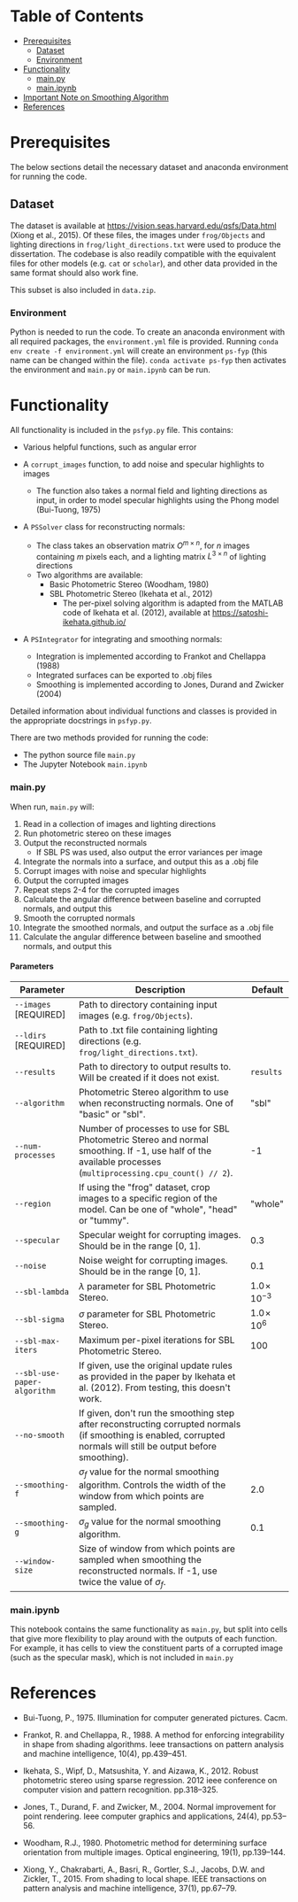 # Table of Contents
- [Prerequisites](#prerequisites)
  - [Dataset](#dataset)
  - [Environment](#environment)
- [Functionality](#functionality)
  - [main.py](#main.py)
  - [main.ipynb](#main.ipynb)
- [Important Note on Smoothing Algorithm](#important-note-on-smoothing-algorithm)
- [References](#references)

# Prerequisites

The below sections detail the necessary dataset and anaconda environment for running the code.

## Dataset

The dataset is available at https://vision.seas.harvard.edu/qsfs/Data.html (Xiong et al., 2015). Of these files, the images under `frog/Objects` and lighting directions in `frog/light_directions.txt` were used to produce the dissertation. The codebase is also readily compatible with the equivalent files for other models (e.g. `cat` or `scholar`), and other data provided in the same format should also work fine.

This subset is also included in `data.zip`.

### Environment

Python is needed to run the code. To create an anaconda environment with all required packages, the `environment.yml` file is provided. Running `conda env create -f environment.yml` will create an environment `ps-fyp` (this name can be changed within the file). `conda activate ps-fyp` then activates the environment and `main.py` or `main.ipynb` can be run.

# Functionality

All functionality is included in the `psfyp.py` file. This contains:

- Various helpful functions, such as angular error
- A `corrupt_images` function, to add noise and specular highlights to images
  - The function also takes a normal field and lighting directions as input, in order to model specular highlights using the Phong model (Bui-Tuong, 1975)
- A `PSSolver` class for reconstructing normals:
  - The class takes an observation matrix $O^{m\times n}$, for $n$ images containing $m$ pixels each, and a lighting matrix $L^{3\times n}$ of lighting directions
  - Two algorithms are available:
    - Basic Photometric Stereo (Woodham, 1980)
    - SBL Photometric Stereo (Ikehata et al., 2012)
      - The per-pixel solving algorithm is adapted from the MATLAB code of Ikehata et al. (2012), available at https://satoshi-ikehata.github.io/
  
- A `PSIntegrator` for integrating and smoothing normals:
  - Integration is implemented according to Frankot and Chellappa (1988)
  - Integrated surfaces can be exported to .obj files
  - Smoothing is implemented according to Jones, Durand and Zwicker (2004)

Detailed information about individual functions and classes is provided in the appropriate docstrings in `psfyp.py`.




There are two methods provided for running the code:

- The python source file `main.py`
- The Jupyter Notebook `main.ipynb`

### main.py

When run, `main.py` will:

1. Read in a collection of images and lighting directions
2. Run photometric stereo on these images
3. Output the reconstructed normals
   - If SBL PS was used, also output the error variances per image
4. Integrate the normals into a surface, and output this as a .obj file
5. Corrupt images with noise and specular highlights
6. Output the corrupted images
7. Repeat steps 2-4 for the corrupted images
8. Calculate the angular difference between baseline and corrupted normals, and output this
9. Smooth the corrupted normals
10. Integrate the smoothed normals, and output the surface as a .obj file
11. Calculate the angular difference between baseline and smoothed normals, and output this

#### Parameters

| Parameter                   | Description                                                  | Default                 |
| --------------------------- | ------------------------------------------------------------ | ----------------------- |
| `--images` [REQUIRED]       | Path to directory containing input images (e.g. `frog/Objects`). |                         |
| `--ldirs` [REQUIRED]        | Path to .txt file containing lighting directions (e.g. `frog/light_directions.txt`). |                         |
| `--results`                 | Path to directory to output results to. Will be created if it does not exist. | `results`               |
| `--algorithm`               | Photometric Stereo algorithm to use when reconstructing normals. One of "basic" or "sbl". | "sbl"                   |
| `--num-processes`           | Number of processes to use for SBL Photometric Stereo and normal smoothing. If -1, use half of the available processes (`multiprocessing.cpu_count() // 2`). | -1                      |
| `--region`                  | If using the "frog" dataset, crop images to a specific region of the model. Can be one of "whole", "head" or "tummy". | "whole"                 |
| `--specular`                | Specular weight for corrupting images. Should be in the range [0, 1]. | 0.3                     |
| `--noise`                   | Noise weight for corrupting images. Should be in the range [0, 1]. | 0.1                     |
| `--sbl-lambda`              | $\lambda$ parameter for SBL Photometric Stereo.              | $1.0\!\times\! 10^{-3}$ |
| `--sbl-sigma`               | $\sigma$ parameter for SBL Photometric Stereo.               | $1.0\!\times\! 10^{6}$  |
| `--sbl-max-iters`           | Maximum per-pixel iterations for SBL Photometric Stereo.     | 100                     |
| `--sbl-use-paper-algorithm` | If given, use the original update rules as provided in the paper by Ikehata et al. (2012). From testing, this doesn't work. |                         |
| `--no-smooth`               | If given, don't run the smoothing step after reconstructing corrupted normals (if smoothing is enabled, corrupted normals will still be output before smoothing). |                         |
| `--smoothing-f`             | $\sigma_f$ value for the normal smoothing algorithm. Controls the width of the window from which points are sampled. | $2.0$                   |
| `--smoothing-g`             | $\sigma_g$ value for the normal smoothing algorithm.         | $0.1$                   |
| `--window-size`             | Size of window from which points are sampled when smoothing the reconstructed normals. If -1, use twice the value of $\sigma_f$. |                         |

### main.ipynb

This notebook contains the same functionality as `main.py`, but split into cells that give more flexibility to play around with the outputs of each function. For example, it has cells to view the constituent parts of a corrupted image (such as the specular mask), which is not included in `main.py`

# References

- Bui-Tuong, P., 1975. Illumination for computer generated pictures. Cacm.

- Frankot, R. and Chellappa, R., 1988. A method for enforcing integrability in shape from
  shading algorithms. Ieee transactions on pattern analysis and machine intelligence, 10(4),
  pp.439–451.

- Ikehata, S., Wipf, D., Matsushita, Y. and Aizawa, K., 2012. Robust photometric stereo
  using sparse regression. 2012 ieee conference on computer vision and pattern recognition.
  pp.318–325.

- Jones, T., Durand, F. and Zwicker, M., 2004. Normal improvement for point rendering. Ieee
  computer graphics and applications, 24(4), pp.53–56.

- Woodham, R.J., 1980. Photometric method for determining surface orientation from multiple
  images. Optical engineering, 19(1), pp.139–144.

- Xiong, Y., Chakrabarti, A., Basri, R., Gortler, S.J., Jacobs, D.W. and Zickler, T., 2015. From
  shading to local shape. IEEE transactions on pattern analysis and machine intelligence,
  37(1), pp.67–79.
